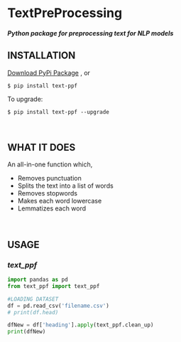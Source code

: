 # TextPreProcessing
#### *Python package for preprocessing text for NLP models*

## **INSTALLATION**

[Download PyPi Package](https://pypi.org/project/text-ppf/#files) , or <br>
```$
$ pip install text-ppf
```
To upgrade:
```$
$ pip install text-ppf --upgrade
```
<br>

## **WHAT IT DOES**
An all-in-one function which,
<ul>
  <li>Removes punctuation</li>
  <li>Splits the text into a list of words</li>
  <li>Removes stopwords</li>
  <li>Makes each word lowercase</li>
  <li>Lemmatizes each word</li>
</ul>
<br>

## **USAGE**
### _text_ppf_

```python
import pandas as pd
from text_ppf import text_ppf

#LOADING DATASET
df = pd.read_csv('filename.csv')
# print(df.head)

dfNew = df['heading'].apply(text_ppf.clean_up)
print(dfNew)
```


